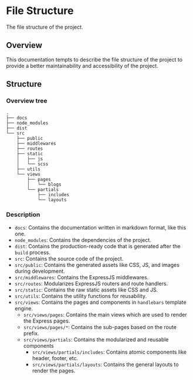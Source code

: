 # File Structure

The file structure of the project.

## Overview

This documentation tempts to describe the file structure of the project to
provide a better maintainability and accessibility of the project.

## Structure

### Overview tree

```plaintext
.
├── docs
├── node_modules
├── dist
└── src
    ├── public
    ├── middlewares
    ├── routes
    ├── static
    │   ├── js
    │   └── scss
    ├── utils
    └── views
        ├── pages
        │   └── blogs
        └── partials
            ├── includes
            └── layouts
```

### Description

- `docs`: Contains the documentation written in markdown format, like this one.
- `node_modules`: Contains the dependencies of the project.
- `dist`: Contains the production-ready code that is generated after the `build` process.
- `src`: Contains the source code of the project.
- `src/public`: Contains the generated assets like CSS, JS, and images during development.
- `src/middlewares`: Contains the ExpressJS middlewares.
- `src/routes`: Modularizes ExpressJS routers and route handlers.
- `src/static`: Contains the raw static assets like CSS and JS.
- `src/utils`: Contains the utility functions for reusability.
- `src/views`: Contains the pages and components in `handlebars` template engine.
  - `src/views/pages`: Contains the main views which are used to render the Express pages.
  - `src/views/pages/*`: Contains the sub-pages based on the route prefix.
  - `src/views/partials`: Contains the modularized and reusable components
    - `src/views/partials/includes`: Contains atomic components like header, footer, etc.
    - `src/views/partials/layouts`: Contains the general layouts to render the pages.
